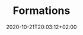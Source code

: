 ---
title: "Formations"
date: 2020-10-21T20:03:12+02:00
draft: false
searchFilter: Course
notEverything: true
notListed: true
layout: list
zone: "courses"
---
